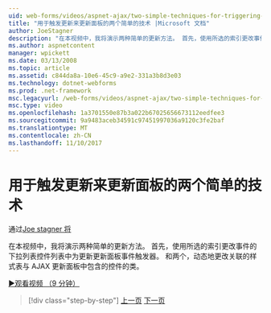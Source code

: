 ```yaml
---
uid: web-forms/videos/aspnet-ajax/two-simple-techniques-for-triggering-updates-to-update-panels
title: "用于触发更新来更新面板的两个简单的技术 |Microsoft 文档"
author: JoeStagner
description: "在本视频中，我将演示两种简单的更新方法。 首先，使用所选的索引更改事件的下拉列表控件列表中为事件三角函数..."
ms.author: aspnetcontent
manager: wpickett
ms.date: 03/13/2008
ms.topic: article
ms.assetid: c844da8a-10e6-45c9-a9e2-331a3b8d3e03
ms.technology: dotnet-webforms
ms.prod: .net-framework
msc.legacyurl: /web-forms/videos/aspnet-ajax/two-simple-techniques-for-triggering-updates-to-update-panels
msc.type: video
ms.openlocfilehash: 1a3701550e87b3a022b67025656673112eedfee3
ms.sourcegitcommit: 9a9483aceb34591c97451997036a9120c3fe2baf
ms.translationtype: MT
ms.contentlocale: zh-CN
ms.lasthandoff: 11/10/2017
---
```

<a name="two-simple-techniques-for-triggering-updates-to-update-panels"></a>用于触发更新来更新面板的两个简单的技术
====================
通过[Joe stagner 将](https://github.com/JoeStagner)

在本视频中，我将演示两种简单的更新方法。 首先，使用所选的索引更改事件的下拉列表控件列表中为更新更新面板事件触发器。 和两个，动态地更改关联的样式表与 AJAX 更新面板中包含的控件的类。

[&#9654;观看视频 （9 分钟）](https://channel9.msdn.com/Blogs/ASP-NET-Site-Videos/two-simple-techniques-for-triggering-updates-to-update-panels)

>[!div class="step-by-step"]
[上一页](how-do-i-retrieve-values-from-server-side-ajax-controls.md)
[下一页](use-aspnet-ajax-cascading-drop-down-control-to-access-a-database.md)
